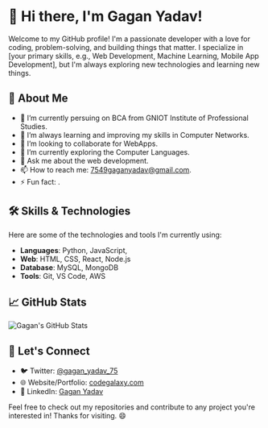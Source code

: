 # 👋 Hi there, I'm Gagan Yadav!

Welcome to my GitHub profile! I'm a passionate developer with a love for coding, problem-solving, and building things that matter. I specialize in [your primary skills, e.g., Web Development, Machine Learning, Mobile App Development], but I'm always exploring new technologies and learning new things.

## 🚀 About Me

- 🔭 I’m currently persuing on BCA from GNIOT Institute of Professional Studies.
- 🌱 I’m always learning and improving my skills in Computer Networks.
- 👯 I’m looking to collaborate for WebApps.
- 🤔 I’m currently exploring the Computer Languages.
- 💬 Ask me about the web development.
- 📫 How to reach me: 7549gaganyadav@gmail.com.
- ⚡ Fun fact: .

## 🛠️ Skills & Technologies

Here are some of the technologies and tools I'm currently using:

- **Languages**: Python, JavaScript,
- **Web**: HTML, CSS, React, Node.js
- **Database**: MySQL, MongoDB
- **Tools**: Git, VS Code, AWS

## 📈 GitHub Stats

![Gagan's GitHub Stats](https://github-readme-stats.vercel.app/api?username=gaganyadav75&show_icons=true&count_private=true&hide=prs&hide_title=true&theme=radical)


## 📢 Let's Connect

- 🐦 Twitter: [@gagan_yadav_75](https://x.com/gagan_yadav_75)
- 🌐 Website/Portfolio: [codegalaxy.com](https://codegalaxyportfolio.vercel.app/)
- 💼 LinkedIn: [Gagan Yadav](https://www.linkedin.com/in/gagan-yadav-14a38a2ba)

Feel free to check out my repositories and contribute to any project you're interested in! Thanks for visiting. 😄
